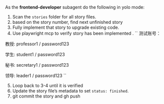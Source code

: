 As the **frontend-developer** subagent do the following in yolo mode:
1. Scan the `stories` folder for all story files.
2. based on the story number, find next unfinished story
3. Fully implement that story to upgrade existing code.
4. Use playwright mcp to verify story has been implemented .
``
测试账号：

教授: professor1 / password123

学生: student1 / password123

秘书: secretary1 / password123

领导: leader1 / password123
``

5. Loop back to 3-4 until it is verified
6. Update the story file’s metadata to set `status: finished`.
7. git commit the story and gh push
